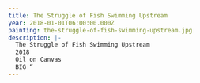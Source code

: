 ```yaml
---
title: The Struggle of Fish Swimming Upstream
year: 2018-01-01T06:00:00.000Z
painting: the-struggle-of-fish-swimming-upstream.jpg
description: |-
  The Struggle of Fish Swimming Upstream
  2018
  Oil on Canvas
  BIG “
---
```

